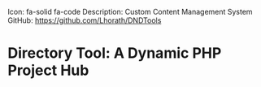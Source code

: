 Icon: fa-solid fa-code
Description: Custom Content Management System
GitHub: https://github.com/Lhorath/DNDTools

# Directory Tool: A Dynamic PHP Project Hub
